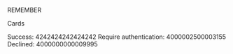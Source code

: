 REMEMBER 

Cards

Success: 4242424242424242
Require authentication: 4000002500003155
Declined: 4000000000009995